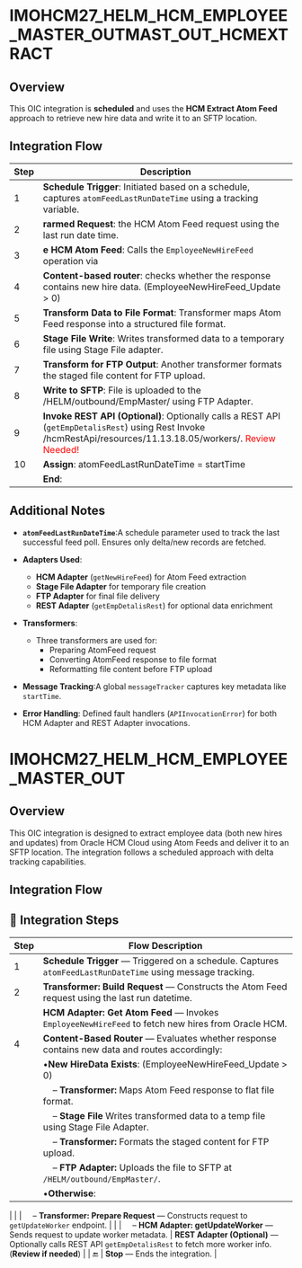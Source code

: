 # IMOHCM27_HELM_HCM_EMPLOYEE_MASTER_OUTMAST_OUT_HCMEXTRACT
## Overview
This OIC integration is **scheduled** and uses the **HCM Extract Atom Feed** approach to retrieve new hire data and write it to an SFTP location.

## Integration Flow
| Step  | Description                                                                                                                                        |
| ----- | -------------------------------------------------------------------------------------------------------------------------------------------------- |
| 1 | **Schedule Trigger**: Initiated based on a schedule, captures `atomFeedLastRunDateTime` using a tracking variable.       |
| 2 | **rarmed Request**: the HCM Atom Feed request using the last run date time.                       |
| 3 | **e HCM Atom Feed**: Calls the `EmployeeNewHireFeed` operation via                     |
| 4 | **Content-based router**: checks whether the response contains new hire data. (EmployeeNewHireFeed_Update > 0)                        |
| 5 | **Transform Data to File Format**: Transformer maps Atom Feed response into a structured file format.                     |
| 6 | **Stage File Write**: Writes transformed data to a temporary file using Stage File adapter.                               |
| 7 | **Transform for FTP Output**: Another transformer formats the staged file content for FTP upload.                         |
| 8 | **Write to SFTP**: File is uploaded to the /HELM/outbound/EmpMaster/ using FTP Adapter.                                  |
| 9 | **Invoke REST API (Optional)**: Optionally calls a REST API (`getEmpDetalisRest`) using Rest Invoke /hcmRestApi/resources/11.13.18.05/workers/.  <font color='red'>Review Needed!</font>
| 10   | **Assign**: atomFeedLastRunDateTime = startTime
|    | **End**:                                                                         

## Additional Notes

- **`atomFeedLastRunDateTime`**:A schedule parameter used to track the last successful feed poll. Ensures only delta/new records are fetched.
- **Adapters Used**:

  - **HCM Adapter** (`getNewHireFeed`) for Atom Feed extraction
  - **Stage File Adapter** for temporary file creation
  - **FTP Adapter** for final file delivery
  - **REST Adapter** (`getEmpDetalisRest`) for optional data enrichment
- **Transformers**:
  - Three transformers are used for:
    - Preparing AtomFeed request
    - Converting AtomFeed response to file format
    - Reformatting file content before FTP upload
- **Message Tracking**:A global `messageTracker` captures key metadata like `startTime`.
- **Error Handling**:
  Defined fault handlers (`APIInvocationError`) for both HCM Adapter and REST Adapter invocations.

# IMOHCM27_HELM_HCM_EMPLOYEE_MASTER_OUT
## Overview
This OIC integration is designed to extract employee data (both new hires and updates) from Oracle HCM Cloud using Atom Feeds and deliver it to an SFTP location. The integration follows a scheduled approach with delta tracking capabilities.

##  Integration Flow

## 🧭 Integration Steps

| Step  | Flow Description                              |
| ----- | -------------------------------------------------------------------------------------------------- |
| 1 | **Schedule Trigger** — Triggered on a schedule. Captures `atomFeedLastRunDateTime` using message tracking.  |
| 2 | **Transformer: Build Request** — Constructs the Atom Feed request using the last run datetime.           |
|  | **HCM Adapter: Get Atom Feed** — Invokes `EmployeeNewHireFeed` to fetch new hires from Oracle HCM.      |
| 4 | **Content-Based Router** — Evaluates whether response contains new data and routes accordingly:                                       |
|       |  •**New HireData Exists**:  (EmployeeNewHireFeed_Update > 0)                                                                                 |
|       | &nbsp;&nbsp;&nbsp;&nbsp;– **Transformer:** Maps Atom Feed response to flat file format.         |
|       | &nbsp;&nbsp;&nbsp;&nbsp;– **Stage File** Writes transformed data to a temp file using Stage File Adapter.  |
|       | &nbsp;&nbsp;&nbsp;&nbsp;– **Transformer:** Formats the staged content for FTP upload.           |
|       | &nbsp;&nbsp;&nbsp;&nbsp;– **FTP Adapter:** Uploads the file to SFTP at `/HELM/outbound/EmpMaster/`.                  |
|       | •**Otherwise**:                 
|
|       | &nbsp;&nbsp;&nbsp;&nbsp;– **Transformer: Prepare Request** — Constructs request to `getUpdateWorker` endpoint. |
|       | &nbsp;&nbsp;&nbsp;&nbsp;– **HCM Adapter: getUpdateWorker** — Sends request to update worker metadata.                  |  **REST Adapter (Optional)** — Optionally calls REST API `getEmpDetalisRest` to fetch more worker info. (**Review if needed**) |
| 🔚    |  **Stop** — Ends the integration.                                                            |
<!--stackedit_data:
eyJoaXN0b3J5IjpbMjEwODM2MDA2MSwtMjIxNjI0NDQ5LDE4Mz
A0MTU3MDksLTIxMzI1MDM2NjksMzQ0MDc1MTY5LC0yMDQ5Njky
ODQ5LDEyNjEwNTAxMDQsMTMyNTQ3OTkwLC0xMDg5NjQ1NTgzLD
EyNTUwNjQxMjQsLTExNjMwMTcxMzcsMzYwMDgzNDQyLC0xMDc4
MjYwNzA1LC0xMTE0ODc2NjUxLC02MjIxNDQ3MTFdfQ==
-->